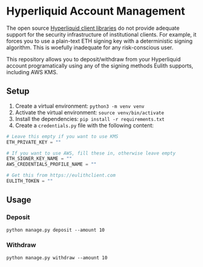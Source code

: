 # Hyperliquid Account Management
The open source [Hyperliquid client libraries](https://github.com/hyperliquid-dex/hyperliquid-python-sdk) do 
not provide adequate support for the security infrastructure of 
institutional clients. For example, it forces you to use a plain-text ETH signing key with a 
deterministic signing algorithm. This is woefully inadequate for any risk-conscious user.

This repository allows you to deposit/withdraw from your Hyperliquid account programatically using any of the
signing methods Eulith supports, including AWS KMS.

## Setup
1. Create a virtual environment: `python3 -m venv venv`
2. Activate the virtual environment: `source venv/bin/activate`
3. Install the dependencies: `pip install -r requirements.txt`
4. Create a `credentials.py` file with the following content:

```python
# Leave this empty if you want to use KMS
ETH_PRIVATE_KEY = ""

# If you want to use AWS, fill these in, otherwise leave empty
ETH_SIGNER_KEY_NAME = ""
AWS_CREDENTIALS_PROFILE_NAME = ""

# Get this from https://eulithclient.com
EULITH_TOKEN = ""
```

## Usage
### Deposit
```shell
python manage.py deposit --amount 10
```

### Withdraw
```shell
python manage.py withdraw --amount 10
```